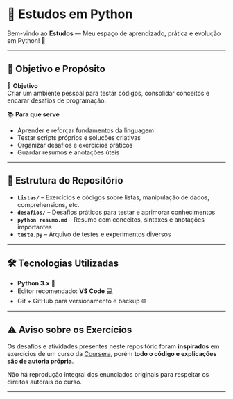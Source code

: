 # 🐍 Estudos em Python

Bem-vindo ao **Estudos** — Meu espaço de aprendizado, prática e evolução em Python! 🚀

---

## 🎯 Objetivo e Propósito

:dart: **Objetivo**  
Criar um ambiente pessoal para testar códigos, consolidar conceitos e encarar desafios de programação.

:books: **Para que serve**

- Aprender e reforçar fundamentos da linguagem
- Testar scripts próprios e soluções criativas
- Organizar desafios e exercícios práticos
- Guardar resumos e anotações úteis

---

## 📂 Estrutura do Repositório

- **`Listas/`** – Exercícios e códigos sobre listas, manipulação de dados, comprehensions, etc.
- **`desafios/`** – Desafios práticos para testar e aprimorar conhecimentos
- **`python resumo.md`** – Resumo com conceitos, sintaxes e anotações importantes
- **`teste.py`** – Arquivo de testes e experimentos diversos

---

## 🛠 Tecnologias Utilizadas

- **Python 3.x** 🐍
- Editor recomendado: **VS Code** 💻
- Git + GitHub para versionamento e backup 🌐

---

## ⚠️ Aviso sobre os Exercícios

Os desafios e atividades presentes neste repositório foram **inspirados** em exercícios de um curso da [Coursera](https://www.coursera.org/), porém **todo o código e explicações são de autoria própria**.

Não há reprodução integral dos enunciados originais para respeitar os direitos autorais do curso.

---
